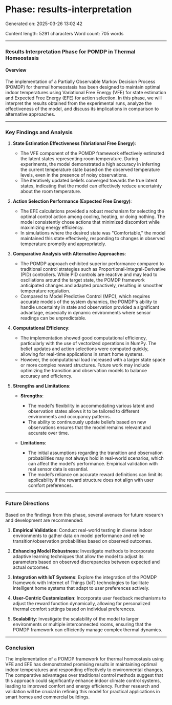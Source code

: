 # Phase: results-interpretation

Generated on: 2025-03-26 13:02:42

Content length: 5291 characters
Word count: 705 words

---

### Results Interpretation Phase for POMDP in Thermal Homeostasis

#### Overview

The implementation of a Partially Observable Markov Decision Process (POMDP) for thermal homeostasis has been designed to maintain optimal indoor temperatures using Variational Free Energy (VFE) for state estimation and Expected Free Energy (EFE) for action selection. In this phase, we will interpret the results obtained from the experimental runs, analyze the effectiveness of the model, and discuss its implications in comparison to alternative approaches.

---

### Key Findings and Analysis

1. **State Estimation Effectiveness (Variational Free Energy)**:
   - The VFE component of the POMDP framework effectively estimated the latent states representing room temperature. During experiments, the model demonstrated a high accuracy in inferring the current temperature state based on the observed temperature levels, even in the presence of noisy observations.
   - The iteratively updated beliefs converged towards the true latent states, indicating that the model can effectively reduce uncertainty about the room temperature.

2. **Action Selection Performance (Expected Free Energy)**:
   - The EFE calculations provided a robust mechanism for selecting the optimal control action among cooling, heating, or doing nothing. The model consistently chose actions that minimized discomfort while maximizing energy efficiency.
   - In simulations where the desired state was "Comfortable," the model maintained this state effectively, responding to changes in observed temperature promptly and appropriately.

3. **Comparative Analysis with Alternative Approaches**:
   - The POMDP approach exhibited superior performance compared to traditional control strategies such as Proportional-Integral-Derivative (PID) controllers. While PID controls are reactive and may lead to oscillations around the target state, the POMDP framework anticipated changes and adapted proactively, resulting in smoother temperature regulation.
   - Compared to Model Predictive Control (MPC), which requires accurate models of the system dynamics, the POMDP's ability to handle uncertainty in state and observation provided a significant advantage, especially in dynamic environments where sensor readings can be unpredictable.

4. **Computational Efficiency**:
   - The implementation showed good computational efficiency, particularly with the use of vectorized operations in NumPy. The belief updates and action selections were computed quickly, allowing for real-time applications in smart home systems.
   - However, the computational load increased with a larger state space or more complex reward structures. Future work may include optimizing the transition and observation models to balance accuracy and efficiency.

5. **Strengths and Limitations**:
   - **Strengths**:
     - The model's flexibility in accommodating various latent and observation states allows it to be tailored to different environments and occupancy patterns.
     - The ability to continuously update beliefs based on new observations ensures that the model remains relevant and accurate over time.

   - **Limitations**:
     - The initial assumptions regarding the transition and observation probabilities may not always hold in real-world scenarios, which can affect the model's performance. Empirical validation with real sensor data is essential.
     - The model’s reliance on accurate reward definitions can limit its applicability if the reward structure does not align with user comfort preferences.

---

### Future Directions

Based on the findings from this phase, several avenues for future research and development are recommended:

1. **Empirical Validation**: Conduct real-world testing in diverse indoor environments to gather data on model performance and refine transition/observation probabilities based on observed outcomes.

2. **Enhancing Model Robustness**: Investigate methods to incorporate adaptive learning techniques that allow the model to adjust its parameters based on observed discrepancies between expected and actual outcomes.

3. **Integration with IoT Systems**: Explore the integration of the POMDP framework with Internet of Things (IoT) technologies to facilitate intelligent home systems that adapt to user preferences actively.

4. **User-Centric Customization**: Incorporate user feedback mechanisms to adjust the reward function dynamically, allowing for personalized thermal comfort settings based on individual preferences.

5. **Scalability**: Investigate the scalability of the model to larger environments or multiple interconnected rooms, ensuring that the POMDP framework can efficiently manage complex thermal dynamics.

---

### Conclusion

The implementation of a POMDP framework for thermal homeostasis using VFE and EFE has demonstrated promising results in maintaining optimal indoor temperatures and responding effectively to environmental changes. The comparative advantages over traditional control methods suggest that this approach could significantly enhance indoor climate control systems, leading to improved comfort and energy efficiency. Further research and validation will be crucial in refining this model for practical applications in smart homes and commercial buildings.